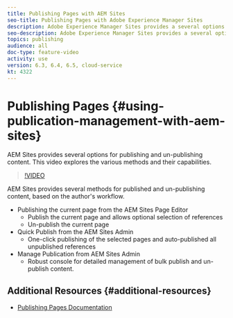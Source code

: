 ```yaml
---
title: Publishing Pages with AEM Sites
seo-title: Publishing Pages with Adobe Experience Manager Sites
description: Adobe Experience Manager Sites provides a several options for publishing and un-publishing content. This video explores the various methods and their capabilities.
seo-description: Adobe Experience Manager Sites provides a several options for publishing and un-publishing content. This video explores the various methods and their capabilities.
topics: publishing
audience: all
doc-type: feature-video
activity: use
version: 6.3, 6.4, 6.5, cloud-service
kt: 4322
---
```


# Publishing Pages {#using-publication-management-with-aem-sites}

AEM Sites provides several options for publishing and un-publishing content. This video explores the various methods and their capabilities.

>[!VIDEO](https://video.tv.adobe.com/v/32193?quality=12&learn=on)

AEM Sites provides several methods for published and un-publishing content, based on the author's workflow.

* Publishing the current page from the AEM Sites Page Editor
  * Publish the current page and allows optional selection of references
  * Un-publish the current page
* Quick Publish from the AEM Sites Admin
  * One-click publishing of the selected pages and auto-published all unpublished references
* Manage Publication from AEM Sites Admin
  * Robust console for detailed management of bulk publish and un-publish content.

## Additional Resources {#additional-resources}

* [Publishing Pages Documentation](https://docs.adobe.com/content/help/en/experience-manager-65/authoring/authoring/publishing-pages.html)
